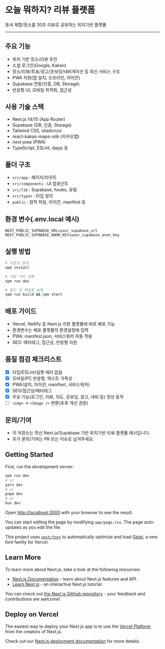 # 오늘 뭐하지? 리뷰 플랫폼

동네 체험/장소를 30초 리뷰로 공유하는 위치기반 플랫폼

---

## 주요 기능
- 위치 기반 장소/리뷰 추천
- 소셜 로그인(Google, Kakao)
- 장소/리뷰/투표/광고/온보딩/네비게이션 등 최신 서비스 구조
- PWA 지원(앱 설치, 오프라인, 아이콘)
- Supabase 연동(인증, DB, Storage)
- 반응형 UI, 모바일 최적화, 접근성

## 사용 기술 스택
- Next.js 14/15 (App Router)
- Supabase (DB, 인증, Storage)
- Tailwind CSS, shadcn/ui
- react-kakao-maps-sdk (카카오맵)
- next-pwa (PWA)
- TypeScript, ESLint, dayjs 등

## 폴더 구조
- `src/app` : 페이지/라우트
- `src/components` : UI 컴포넌트
- `src/lib` : Supabase, hooks, 유틸
- `src/types` : 타입 정의
- `public` : 정적 파일, 아이콘, manifest 등

## 환경 변수(.env.local 예시)
```
NEXT_PUBLIC_SUPABASE_URL=your_supabase_url
NEXT_PUBLIC_SUPABASE_ANON_KEY=your_supabase_anon_key
```

## 실행 방법
```bash
# 의존성 설치
npm install

# 개발 서버 실행
npm run dev

# 빌드 및 배포용 실행
npm run build && npm start
```

## 배포 가이드
- Vercel, Netlify 등 Next.js 지원 플랫폼에 바로 배포 가능
- 환경변수는 배포 플랫폼의 환경설정에 입력
- PWA: manifest.json, 서비스워커 자동 적용
- SEO: 메타태그, 접근성, 반응형 지원

## 품질 점검 체크리스트
- [x] 타입/ESLint/실행 에러 없음
- [x] 모바일/PC 반응형, 텍스트 가독성
- [x] PWA(설치, 아이콘, manifest, 서비스워커)
- [x] SEO/접근성/메타태그
- [x] 주요 기능(로그인, 리뷰, 지도, 온보딩, 광고, 네비 등) 정상 동작
- [ ] `<img>` → `<Image />` 변환(추후 개선 권장)

## 문의/기여
- 이 저장소는 최신 Next.js/Supabase 기반 위치기반 리뷰 플랫폼 예시입니다.
- 추가 문의/기여는 PR 또는 이슈로 남겨주세요.

## Getting Started

First, run the development server:

```bash
npm run dev
# or
yarn dev
# or
pnpm dev
# or
bun dev
```

Open [http://localhost:3000](http://localhost:3000) with your browser to see the result.

You can start editing the page by modifying `app/page.tsx`. The page auto-updates as you edit the file.

This project uses [`next/font`](https://nextjs.org/docs/app/building-your-application/optimizing/fonts) to automatically optimize and load [Geist](https://vercel.com/font), a new font family for Vercel.

## Learn More

To learn more about Next.js, take a look at the following resources:

- [Next.js Documentation](https://nextjs.org/docs) - learn about Next.js features and API.
- [Learn Next.js](https://nextjs.org/learn) - an interactive Next.js tutorial.

You can check out [the Next.js GitHub repository](https://github.com/vercel/next.js) - your feedback and contributions are welcome!

## Deploy on Vercel

The easiest way to deploy your Next.js app is to use the [Vercel Platform](https://vercel.com/new?utm_medium=default-template&filter=next.js&utm_source=create-next-app&utm_campaign=create-next-app-readme) from the creators of Next.js.

Check out our [Next.js deployment documentation](https://nextjs.org/docs/app/building-your-application/deploying) for more details.
